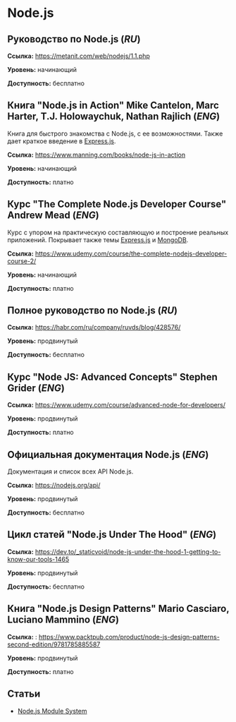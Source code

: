 # Node.js

## Руководство по Node.js (*RU*)

**Ссылка:** https://metanit.com/web/nodejs/1.1.php

**Уровень:** начинающий

**Доступность:** бесплатно

## Книга "Node.js in Action" Mike Cantelon, Marc Harter, T.J. Holowaychuk, Nathan Rajlich (*ENG*)

Книга для быстрого знакомства с Node.js, с ее возможностями. Также дает краткое введение в [Express.js](../expressjs/README.md).

**Ссылка:** https://www.manning.com/books/node-js-in-action

**Уровень:** начинающий

**Доступность:** платно

## Курс "The Complete Node.js Developer Course" Andrew Mead (*ENG*)

Курс с упором на практическую составляющую и построение реальных приложений. Покрывает также темы [Express.js](../expressjs/README.md) и [MongoDB](../mongodb/README.md).

**Ссылка:** https://www.udemy.com/course/the-complete-nodejs-developer-course-2/

**Уровень:** начинающий

**Доступность:** платно

## Полное руководство по Node.js (*RU*)

**Ссылка:** https://habr.com/ru/company/ruvds/blog/428576/

**Уровень:** продвинутый

**Доступность:** бесплатно


## Курс "Node JS: Advanced Concepts" Stephen Grider (*ENG*)

**Ссылка:** https://www.udemy.com/course/advanced-node-for-developers/

**Уровень:** продвинутый

**Доступность:** платно

## Официальная документация Node.js (*ENG*)

Документация и список всех API Node.js.

**Ссылка:** https://nodejs.org/api/

**Уровень:** продвинутый

**Доступность:** бесплатно

## Цикл статей "Node.js Under The Hood" (*ENG*)

**Ссылка:** https://dev.to/_staticvoid/node-js-under-the-hood-1-getting-to-know-our-tools-1465

**Уровень:** продвинутый

**Доступность:** бесплатно

## Книга "Node.js Design Patterns" Mario Casciaro, Luciano Mammino (*ENG*)

**Ссылка:** : https://www.packtpub.com/product/node-js-design-patterns-second-edition/9781785885587

**Уровень:** продвинутый

**Доступность:** платно

## Статьи

- [Node.js Module System](https://www.codementor.io/@oparaprosper79/node-js-module-system-15r2ud9v1c)